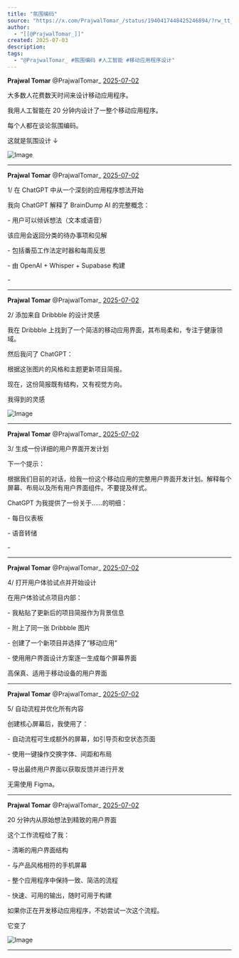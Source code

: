 ```yaml
---
title: "氛围编码"
source: "https://x.com/PrajwalTomar_/status/1940417448425246894/?rw_tt_thread=True"
author:
  - "[[@PrajwalTomar_]]"
created: 2025-07-03
description:
tags:
  - "@PrajwalTomar_ #氛围编码 #人工智能 #移动应用程序设计"
---
```

**Prajwal Tomar** @PrajwalTomar\_ [2025-07-02](https://x.com/PrajwalTomar_/status/1940417448425246894)

  
大多数人花费数天时间来设计移动应用程序。

我用人工智能在 20 分钟内设计了一整个移动应用程序。

每个人都在谈论氛围编码。

这就是氛围设计 ↓

![Image](https://pbs.twimg.com/media/Gu2_YLkbcAAwS0M?format=jpg&name=large)

---

**Prajwal Tomar** @PrajwalTomar\_ [2025-07-02](https://x.com/PrajwalTomar_/status/1940417463042388286)

  
1/ 在 ChatGPT 中从一个深刻的应用程序想法开始

我向 ChatGPT 解释了 BrainDump AI 的完整概念：

\- 用户可以倾诉想法（文本或语音）

该应用会返回分类的待办事项和见解

\- 包括番茄工作法定时器和每周反思

\- 由 OpenAI + Whisper + Supabase 构建

\-

---

**Prajwal Tomar** @PrajwalTomar\_ [2025-07-02](https://x.com/PrajwalTomar_/status/1940417482524901827)

  
2/ 添加来自 Dribbble 的设计灵感

我在 Dribbble 上找到了一个简洁的移动应用界面，其布局柔和，专注于健康领域。

然后我问了 ChatGPT：

根据这张图片的风格和主题更新项目简报。

现在，这份简报既有结构，又有视觉方向。

我得到的灵感

![Image](https://pbs.twimg.com/media/Gu2_alvagAA99pT?format=jpg&name=large)

---

**Prajwal Tomar** @PrajwalTomar\_ [2025-07-02](https://x.com/PrajwalTomar_/status/1940417495309209729)

  
3/ 生成一份详细的用户界面开发计划

下一个提示：

根据我们目前的对话，给我一份这个移动应用的完整用户界面开发计划。解释每个屏幕、布局以及所有用户界面组件。不要提及样式。

ChatGPT 为我提供了一份关于……的明细：

\- 每日仪表板

\- 语音转储

\-

---

**Prajwal Tomar** @PrajwalTomar\_ [2025-07-02](https://x.com/PrajwalTomar_/status/1940417507539697894)

  
4/ 打开用户体验试点并开始设计

在用户体验试点项目内部：

\- 我粘贴了更新后的项目简报作为背景信息

\- 附上了同一张 Dribbble 图片

\- 创建了一个新项目并选择了“移动应用”

\- 使用用户界面设计方案逐一生成每个屏幕界面

高保真、适用于移动设备的用户界面

---

**Prajwal Tomar** @PrajwalTomar\_ [2025-07-02](https://x.com/PrajwalTomar_/status/1940417519506116753)

  
5/ 自动流程并优化所有内容

创建核心屏幕后，我使用了：

\- 自动流程可生成额外的屏幕，如引导页和空状态页面

\- 使用一键操作交换字体、间距和布局

\- 导出最终用户界面以获取反馈并进行开发

无需使用 Figma。

---

**Prajwal Tomar** @PrajwalTomar\_ [2025-07-02](https://x.com/PrajwalTomar_/status/1940417537566745004)

  
20 分钟内从原始想法到精致的用户界面

这个工作流程给了我：

\- 清晰的用户界面结构

\- 与产品风格相符的手机屏幕

\- 整个应用程序中保持一致、简洁的流程

\- 快速、可用的输出，随时可用于构建

如果你正在开发移动应用程序，不妨尝试一次这个流程。

它变了

![Image](https://pbs.twimg.com/media/Gu2_d2rasAAQlkr?format=jpg&name=large)

---

